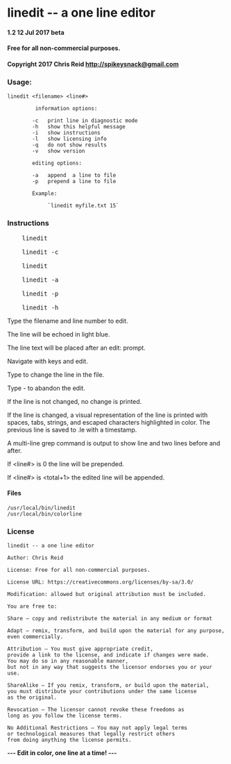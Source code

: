 # linedit -- a one line editor


#### 1.2 12 Jul 2017 beta 
#### Free for all non-commercial purposes.
#### Copyright 2017 Chris Reid <http://spikeysnack@gmail.com>

### Usage: 

    linedit <filename> <line#>
         
             information options:

            -c   print line in diagnostic mode
            -h   show this helpful message
            -i   show instructions
            -l   show licensing info
            -q   do not show results
            -v   show version
    
            editing options:
    
            -a   append  a line to file
            -p   prepend a line to file

            Example:
 
                 `linedit myfile.txt 15`


### Instructions 

<pre>
    linedit		<filename>		<line#>
    
    linedit -c 	<filename>		<line#>
    
    linedit		<filename>
    
    linedit -a 	<filename>
    
    linedit -p 	<filename>

    linedit -h
</pre>

Type the filename and line number to edit.

The line will be echoed in light blue.

The line text will be placed after an edit: prompt.

Navigate with  <right>  <left>  <backspace>  <delete>  keys and edit.

Type <return> to change the line in the file.

Type <Ctl>-<C> to abandon the edit.

If the line is not changed, no change is printed.

If the line is changed, a visual representation of the line is printed
   with spaces, tabs, strings, and escaped characters highlighted in color.
   The previous line is saved to <filename>.le with a timestamp.
 
A multi-line grep command is output to show line and two lines before and after.

If <line#> is 0 the line will be prepended.

If <line#> is <total+1> the edited line will be appended.


#### Files

    /usr/local/bin/linedit
    /usr/local/bin/colorline
   


### License

    linedit -- a one line editor
    
    Author: Chris Reid
    
    License: Free for all non-commercial purposes.
    
    License URL: https://creativecommons.org/licenses/by-sa/3.0/
    
    Modification: allowed but original attribution must be included.
    
    You are free to:
    
    Share — copy and redistribute the material in any medium or format
    
    Adapt — remix, transform, and build upon the material for any purpose,
    even commercially.
    
    Attribution — You must give appropriate credit,
    provide a link to the license, and indicate if changes were made.
    You may do so in any reasonable manner,
    but not in any way that suggests the licensor endorses you or your use.
    
    ShareAlike — If you remix, transform, or build upon the material,
    you must distribute your contributions under the same license
    as the original.
    
    Revocation — The licensor cannot revoke these freedoms as
    long as you follow the license terms.
    
    No Additional Restrictions — You may not apply legal terms
    or technological measures that legally restrict others
    from doing anything the license permits.

**--- Edit in color, one line at a time! ---**

